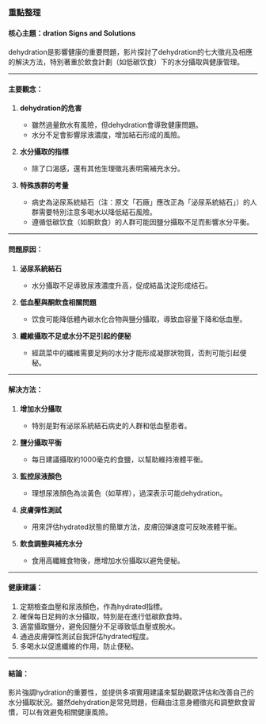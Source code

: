 ### 重點整理

#### 核心主題：dration Signs and Solutions
 dehydration是影響健康的重要問題，影片探討了dehydration的七大徵兆及相應的解決方法，特別著重於飲食計劃（如低碳饮食）下的水分攝取與健康管理。

---

#### 主要觀念：
1. **dehydration的危害**  
   - 雖然過量飲水有風險，但dehydration會導致健康問題。
   - 水分不足會影響尿液濃度，增加結石形成的風險。

2. **水分攝取的指標**  
   - 除了口渴感，還有其他生理徵兆表明需補充水分。

3. **特殊族群的考量**  
   - 病史為泌尿系統結石（注：原文「石廠」應改正為「泌尿系統結石」）的人群需要特別注意多喝水以降低結石風險。
   - 遵循低碳饮食（如酮飲食）的人群可能因鹽分攝取不足而影響水分平衡。

---

#### 問題原因：
1. **泌尿系統結石**  
   - 水分攝取不足導致尿液濃度升高，促成結晶沈淀形成结石。

2. **低血壓與酮飲食相關問題**  
   - 饮食可能降低體內碳水化合物與鹽分攝取，導致血容量下降和低血壓。

3. **纖維攝取不足或水分不足引起的便秘**  
   - 經蔬菜中的纖維需要足夠的水分才能形成凝膠狀物質，否則可能引起便秘。

---

#### 解决方法：
1. **增加水分攝取**  
   - 特別是對有泌尿系統結石病史的人群和低血壓患者。

2. **鹽分攝取平衡**  
   - 每日建議攝取約1000毫克的食鹽，以幫助維持液體平衡。

3. **監控尿液顏色**  
   - 理想尿液顏色為淡黃色（如草桿），過深表示可能dehydration。

4. **皮膚彈性測試**  
   - 用來評估hydrated狀態的簡單方法，皮膚回弾速度可反映液體平衡。

5. **飲食調整與補充水分**  
   - 食用高纖維食物後，應增加水份攝取以避免便秘。

---

#### 健康建議：
1. 定期檢查血壓和尿液顏色，作為hydrated指標。  
2. 確保每日足夠的水分攝取，特別是在進行低碳飲食時。  
3. 適當攝取鹽分，避免因鹽分不足導致低血壓或脫水。  
4. 通過皮膚彈性測試自我評估hydrated程度。  
5. 多喝水以促進纖維的作用，防止便秘。

---

#### 結論：
影片強調hydration的重要性，並提供多項實用建議來幫助觀眾評估和改善自己的水分攝取狀況。雖然dehydration是常見問題，但藉由注意身體徵兆和調整飲食習慣，可以有效避免相關健康風險。